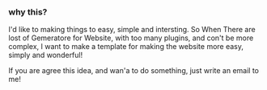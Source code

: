 ### why this?
I'd like to making things to easy, simple and intersting. So When There are lost of Gemeratore for Website, with too many plugins, and con't be more complex, I want to make a template for making the website more easy, simply and wonderful!

If you are agree this idea, and wan'a to do something, just write an email to me!
